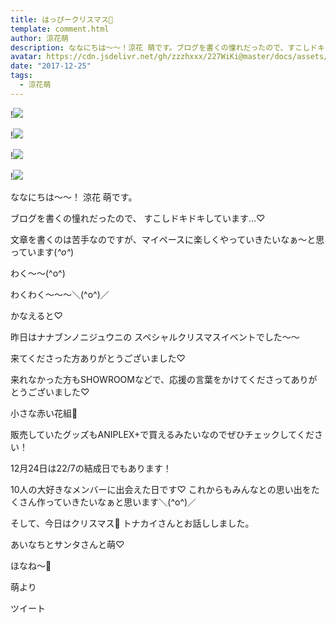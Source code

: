 ```yaml
---
title: はっぴークリスマス🎄
template: comment.html
author: 涼花萌
description: ななにちは〜〜！涼花 萌です。ブログを書くの憧れだったので、すこしドキドキしています…♡文章を書くのは苦手なのですが、マイペースに楽しくやっていきたいなぁ〜と思っています(*^o^*)...
avatar: https://cdn.jsdelivr.net/gh/zzzhxxx/227WiKi@master/docs/assets/photo/avatar/moe.jpg
date: "2017-12-25"
tags:
  - 涼花萌
---
```


!![](https://cdn.jsdelivr.net/gh/227WiKi/227WiKi-image@master/blog-image/moe-2017-12-25_1.jpg)

!![](https://cdn.jsdelivr.net/gh/227WiKi/227WiKi-image@master/blog-image/moe-2017-12-25_2.jpg)

!![](https://cdn.jsdelivr.net/gh/227WiKi/227WiKi-image@master/blog-image/moe-2017-12-25_3.jpg)

!![](https://cdn.jsdelivr.net/gh/227WiKi/227WiKi-image@master/blog-image/moe-2017-12-25_4.jpg)




ななにちは〜〜！
涼花 萌です。



ブログを書くの憧れだったので、
すこしドキドキしています…♡

文章を書くのは苦手なのですが、マイペースに楽しくやっていきたいなぁ〜と思っています(*^o^*)


わく〜〜(^o^)

わくわく〜〜〜＼(^o^)／




かなえると♡











昨日はナナブンノニジュウニの
スペシャルクリスマスイベントでした〜〜

来てくださった方ありがとうございました♡

来れなかった方もSHOWROOMなどで、応援の言葉をかけてくださってありがとうございました♡



小さな赤い花組🌺










販売していたグッズもANIPLEX+で買えるみたいなのでぜひチェックしてください！




12月24日は22/7の結成日でもあります！

10人の大好きなメンバーに出会えた日です♡
これからもみんなとの思い出をたくさん作っていきたいなぁと思います＼(^o^)／






そして、今日はクリスマス🎄
トナカイさんとお話ししました。












あいなちとサンタさんと萌♡








ほなね〜💫


萌より


ツイート



